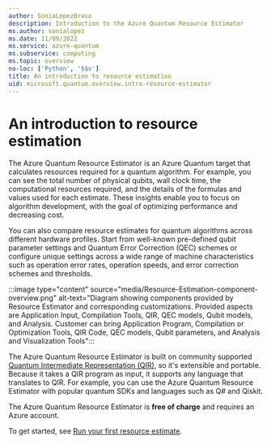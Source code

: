 ```yaml
---
author: SoniaLopezBravo
description: Introduction to the Azure Quantum Resource Estimator
ms.author: sonialopez
ms.date: 11/09/2022
ms.service: azure-quantum
ms.subservice: computing
ms.topic: overview
no-loc: ['Python', '$$v']
title: An introduction to resource estimation
uid: microsoft.quantum.overview.intro-resource-estimator
--- 
```


# An introduction to resource estimation

The Azure Quantum Resource Estimator is an Azure Quantum target that calculates resources required for a quantum algorithm. For example, you can see the total number of physical qubits, wall clock time, the computational resources required, and the details of the formulas and values used for each estimate. These insights enable you to focus on algorithm development, with the goal of optimizing performance and decreasing cost.

You can also compare resource estimates for quantum algorithms across different hardware profiles. Start from well-known pre-defined qubit parameter settings and Quantum Error Correction (QEC) schemes or configure unique settings across a wide range of machine characteristics such as operation error rates, operation speeds, and error correction schemes and thresholds.  

:::image type="content" source="media/Resource-Estimation-component-overview.png" alt-text="Diagram showing components provided by Resource Estimator and corresponding customizations. Provided aspects are Application Input, Compilation Tools, QIR, QEC models, Qubit models, and Analysis. Customer can bring Application Program, Compilation or Optimization Tools, QIR Code, QEC models, Qubit parameters, and Analysis and Visualization Tools":::

The Azure Quantum Resource Estimator is built on community supported [Quantum Intermediate Representation (QIR)](xref:microsoft.quantum.concepts.qir), so it's extensible and portable. Because it takes a QIR program as input, it supports any language that translates to QIR. For example, you can use the Azure Quantum Resource Estimator with popular quantum SDKs and languages such as Q# and Qiskit.

The Azure Quantum Resource Estimator is **free of charge** and requires an Azure account.

To get started, see [Run your first resource estimate](xref:microsoft.quantum.quickstarts.computing.resources-estimator).
